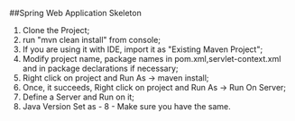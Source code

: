 ##Spring Web Application Skeleton

1. Clone the Project;
2. run "mvn clean install" from console;
3. If you are using it with IDE, import it as "Existing Maven Project";
4. Modify project name, package names in pom.xml,servlet-context.xml and in package declarations if necessary;
5. Right click on project and Run As -> maven install;
6. Once, it succeeds, Right click on project and Run As -> Run On Server;
7. Define a Server and Run on it;
8. Java Version Set as - 8 - Make sure you have the same.
